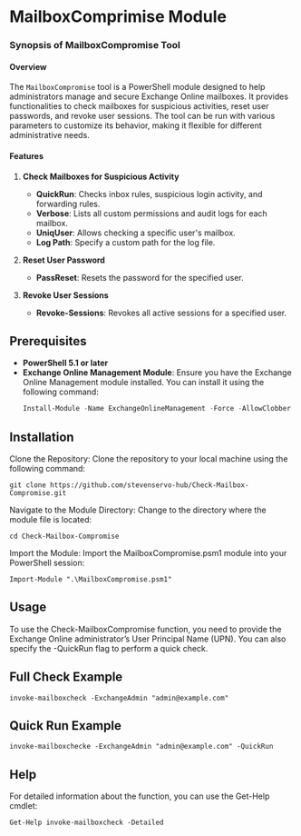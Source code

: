 # MailboxComprimise Module

### Synopsis of MailboxCompromise Tool
 
#### Overview
The `MailboxCompromise` tool is a PowerShell module designed to help administrators manage and secure Exchange Online mailboxes. It provides functionalities to check mailboxes for suspicious activities, reset user passwords, and revoke user sessions. The tool can be run with various parameters to customize its behavior, making it flexible for different administrative needs.
 
#### Features
 
1. **Check Mailboxes for Suspicious Activity**
   - **QuickRun**: Checks inbox rules, suspicious login activity, and forwarding rules.
   - **Verbose**: Lists all custom permissions and audit logs for each mailbox.
   - **UniqUser**: Allows checking a specific user's mailbox.
   - **Log Path**: Specify a custom path for the log file.
 
2. **Reset User Password**
   - **PassReset**: Resets the password for the specified user.
 
3. **Revoke User Sessions**
   - **Revoke-Sessions**: Revokes all active sessions for a specified user.


## Prerequisites

- **PowerShell 5.1 or later**
- **Exchange Online Management Module**: Ensure you have the Exchange Online Management module installed. You can install it using the following command:
  ```powershell
  Install-Module -Name ExchangeOnlineManagement -Force -AllowClobber

## Installation
Clone the Repository: Clone the repository to your local machine using the following command:

`git clone https://github.com/stevenservo-hub/Check-Mailbox-Compromise.git`

Navigate to the Module Directory: Change to the directory where the module file is located:

`cd Check-Mailbox-Compromise`

Import the Module: Import the MailboxCompromise.psm1 module into your PowerShell session:

`Import-Module ".\MailboxCompromise.psm1"`

## Usage
To use the Check-MailboxCompromise function, you need to provide the Exchange Online administrator’s User Principal Name (UPN). You can also specify the -QuickRun flag to perform a quick check.

## Full Check Example

`invoke-mailboxcheck -ExchangeAdmin "admin@example.com"`

## Quick Run Example

`invoke-mailboxchecke -ExchangeAdmin "admin@example.com" -QuickRun`

## Help
For detailed information about the function, you can use the Get-Help cmdlet:

`Get-Help invoke-mailboxcheck -Detailed`
